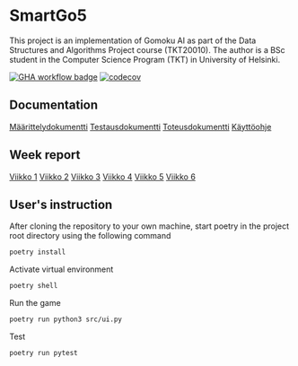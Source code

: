 # SmartGo5
This project is an implementation of Gomoku AI as part of the Data Structures and Algorithms Project course (TKT20010). The author is a BSc student in the Computer Science Program (TKT) in University of Helsinki.

[![GHA workflow badge](https://github.com/imsyc75/SmartGo5/workflows/CI/badge.svg)](https://github.com/imsyc75/SmartGo5/workflows/CI/badge.svg)
[![codecov](https://codecov.io/gh/imsyc75/SmartGo5/graph/badge.svg?token=7Z7JGE8W6I)](https://codecov.io/gh/imsyc75/SmartGo5)

## Documentation
[Määrittelydokumentti](docs/maarittelydokumentti.md)
[Testausdokumentti](docs/testausdokumentti.md)
[Toteusdokumentti](docs/toteu6dokumentti.md)
[Käyttöohje](docs/käyttöohje.md)


## Week report
[Viikko 1](docs/viikkoraportit/viikko1.md)
[Viikko 2](docs/viikkoraportit/viikko2.md)
[Viikko 3](docs/viikkoraportit/viikko3.md)
[Viikko 4](docs/viikkoraportit/viikko4.md)
[Viikko 5](docs/viikkoraportit/viikko5.md)
[Viikko 6](docs/viikkoraportit/viikko6.md)

## User's instruction
After cloning the repository to your own machine, start poetry in the project root directory using the following command

```bash
poetry install
```

Activate virtual environment
```bash
poetry shell
```

Run the game
```bash
poetry run python3 src/ui.py
```

Test
```bash
poetry run pytest
```